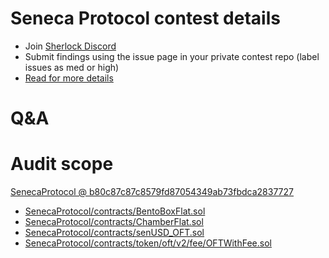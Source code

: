 
# Seneca Protocol contest details

- Join [Sherlock Discord](https://discord.gg/MABEWyASkp)
- Submit findings using the issue page in your private contest repo (label issues as med or high)
- [Read for more details](https://docs.sherlock.xyz/audits/watsons)

# Q&A

# Audit scope


[SenecaProtocol @ b80c87c87c8579fd87054349ab73fbdca2837727](https://github.com/SenecaDefi/SenecaProtocol/tree/b80c87c87c8579fd87054349ab73fbdca2837727)
- [SenecaProtocol/contracts/BentoBoxFlat.sol](SenecaProtocol/contracts/BentoBoxFlat.sol)
- [SenecaProtocol/contracts/ChamberFlat.sol](SenecaProtocol/contracts/ChamberFlat.sol)
- [SenecaProtocol/contracts/senUSD_OFT.sol](SenecaProtocol/contracts/senUSD_OFT.sol)
- [SenecaProtocol/contracts/token/oft/v2/fee/OFTWithFee.sol](SenecaProtocol/contracts/token/oft/v2/fee/OFTWithFee.sol)


